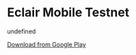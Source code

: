 
# Eclair Mobile Testnet

undefined

[Download from Google Play](https://play.google.com/store/apps/details?id=fr.acinq.eclair.wallet)
    